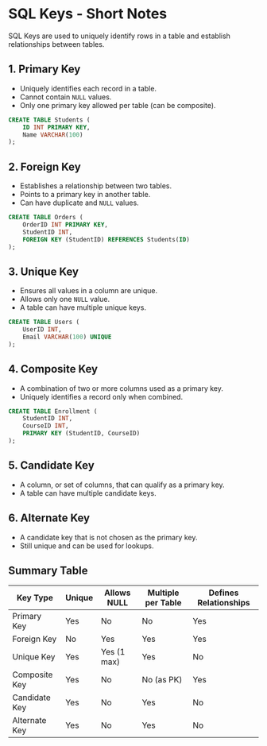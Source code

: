 # SQL Keys - Short Notes

SQL Keys are used to uniquely identify rows in a table and establish relationships between tables.

## 1. Primary Key
- Uniquely identifies each record in a table.
- Cannot contain `NULL` values.
- Only one primary key allowed per table (can be composite).
```sql
CREATE TABLE Students (
    ID INT PRIMARY KEY,
    Name VARCHAR(100)
);
````

## 2. Foreign Key

* Establishes a relationship between two tables.
* Points to a primary key in another table.
* Can have duplicate and `NULL` values.

```sql
CREATE TABLE Orders (
    OrderID INT PRIMARY KEY,
    StudentID INT,
    FOREIGN KEY (StudentID) REFERENCES Students(ID)
);
```

## 3. Unique Key

* Ensures all values in a column are unique.
* Allows only one `NULL` value.
* A table can have multiple unique keys.

```sql
CREATE TABLE Users (
    UserID INT,
    Email VARCHAR(100) UNIQUE
);
```

## 4. Composite Key

* A combination of two or more columns used as a primary key.
* Uniquely identifies a record only when combined.

```sql
CREATE TABLE Enrollment (
    StudentID INT,
    CourseID INT,
    PRIMARY KEY (StudentID, CourseID)
);
```

## 5. Candidate Key

* A column, or set of columns, that can qualify as a primary key.
* A table can have multiple candidate keys.

## 6. Alternate Key

* A candidate key that is not chosen as the primary key.
* Still unique and can be used for lookups.

## Summary Table

| Key Type      | Unique | Allows NULL | Multiple per Table | Defines Relationships |
| ------------- | ------ | ----------- | ------------------ | --------------------- |
| Primary Key   | Yes    | No          | No                 | Yes                   |
| Foreign Key   | No     | Yes         | Yes                | Yes                   |
| Unique Key    | Yes    | Yes (1 max) | Yes                | No                    |
| Composite Key | Yes    | No          | No (as PK)         | Yes                   |
| Candidate Key | Yes    | No          | Yes                | No                    |
| Alternate Key | Yes    | No          | Yes                | No                    |

